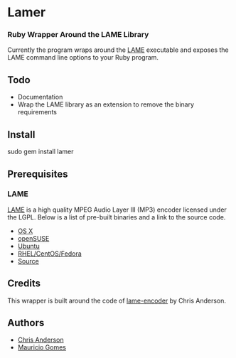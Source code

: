 Lamer
=====

### Ruby Wrapper Around the LAME Library

Currently the program wraps around the [LAME](http://lame.sourceforge.net/) executable and exposes the LAME
command line options to your Ruby program. 

Todo
----

* Documentation
* Wrap the LAME library as an extension to remove the binary requirements

Install
-------

   sudo gem install lamer

Prerequisites
-------------

### LAME

[LAME](http://lame.sourceforge.net/) is a high quality MPEG Audio Layer III (MP3) encoder licensed under the LGPL. Below is
a list of pre-built binaries and a link to the source code.

* [OS X](http://web.me.com/krmathis/)
* [openSUSE](http://packman.links2linux.org/package/lame)
* [Ubuntu](https://help.ubuntu.com/community/Medibuntu)
* [RHEL/CentOS/Fedora ](http://atrpms.net/name/lame/)
* [Source](http://lame.sourceforge.net/download.php)

Credits
-------

This wrapper is built around the code of [lame-encoder](http://lame-encoder.rubyforge.org/) by 
Chris Anderson.

Authors
-------

* [Chris Anderson](http://github.com/jchris)
* [Mauricio Gomes](http://github.com/mgomes)

